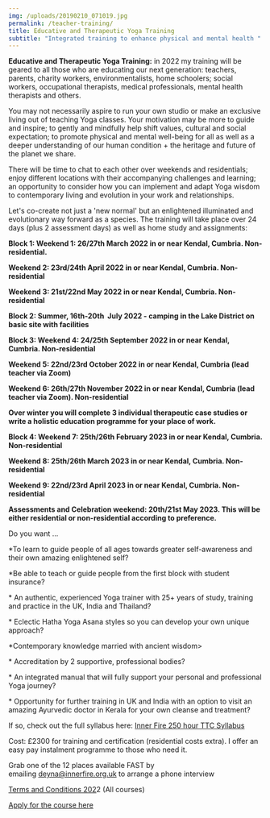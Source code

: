 ```yaml
---
img: /uploads/20190210_071019.jpg
permalink: /teacher-training/
title: Educative and Therapeutic Yoga Training
subtitle: "Integrated training to enhance physical and mental health "
---
```

**Educative and Therapeutic Yoga Training:** in 2022 my training will be geared to all those who are educating our next generation: teachers, parents, charity workers, environmentalists, home schoolers; social workers, occupational therapists, medical professionals, mental health therapists and others.

You may not necessarily aspire to run your own studio or make an exclusive living out of teaching Yoga classes. Your motivation may be more to guide and inspire; to gently and mindfully help shift values, cultural and social expectation; to promote physical and mental well-being for all as well as a deeper understanding of our human condition + the heritage and future of the planet we share.

There will be time to chat to each other over weekends and residentials; enjoy different locations with their accompanying challenges and learning; an opportunity to consider how you can implement and adapt Yoga wisdom to contemporary living and evolution in your work and relationships.

Let's co-create not just a 'new normal' but an enlightened illuminated and evolutionary way forward as a species. The training will take place over 24 days (plus 2 assessment days) as well as home study and assignments:

**Block 1: Weekend 1: 26/27th March 2022 in or near Kendal, Cumbria. Non- residential.**

**Weekend 2: 23rd/24th April 2022 in or near Kendal, Cumbria. Non-residential**

**Weekend 3: 21st/22nd May 2022 in or near Kendal, Cumbria. Non-residential**

**Block 2: Summer, 16th-20th  July 2022 - camping in the Lake District on basic site with facilities**

**Block 3: Weekend 4: 24/25th September 2022 in or near Kendal, Cumbria. Non-residential**

**Weekend 5: 22nd/23rd October 2022 in or near Kendal, Cumbria (lead teacher via Zoom)**

**Weekend 6: 26th/27th November 2022 in or near Kendal, Cumbria (lead teacher via Zoom). Non-residential**

**Over winter you will complete 3 individual therapeutic case studies or write a holistic education programme for your place of work.**

**Block 4: Weekend 7: 25th/26th February 2023 in or near Kendal, Cumbria. Non-residential**

**Weekend 8: 25th/26th March 2023 in or near Kendal, Cumbria. Non-residential**

**Weekend 9: 22nd/23rd April 2023 in or near Kendal, Cumbria. Non-residential**

**Assessments and Celebration weekend: 20th/21st May 2023. This will be either residential or non-residential according to preference.**

Do you want ...

\*To learn to guide people of all ages towards greater self-awareness and their own amazing enlightened self?

\*Be able to teach or guide people from the first block with student insurance?

\* An authentic, experienced Yoga trainer with 25+ years of study, training and practice in the UK, India and Thailand?

\* Eclectic Hatha Yoga Asana styles so you can develop your own unique approach?

\*Contemporary knowledge married with ancient wisdom>

\* Accreditation by 2 supportive, professional bodies?

\* An integrated manual that will fully support your personal and professional Yoga journey?

\* Opportunity for further training in UK and India with an option to visit an amazing Ayurvedic doctor in Kerala for your own cleanse and treatment?

If so, check out the full syllabus here: [Inner Fire 250 hour TTC Syllabus](https://www.dropbox.com/s/v19cab91vz6qksc/Therapeutic%20Yoga%20TTC%20syllabus%202022.pdf?dl=0)

Cost: £2300 for training and certification (residential costs extra). I offer an easy pay instalment programme to those who need it.

Grab one of the 12 places available FAST by emailing [deyna@innerfire.org.uk](mailto:deyna@innerfire.org.uk) to arrange a phone interview

[Terms and Conditions 202](https://www.dropbox.com/s/xvbdumyojhcmytw/Terms%20and%20Conditions%202020.pdf?dl=0)2 (All courses)

[Apply for the course here](https://www.dropbox.com/s/hflm7xgv8mcbcew/Inner%20Fire%20TTC%20application%20form%202021.pdf?dl=0)